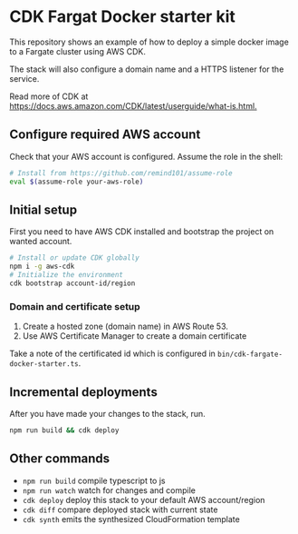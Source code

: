 # CDK Fargat Docker starter kit

This repository shows an example of how to deploy a simple docker image to a Fargate cluster using AWS CDK.

The stack will also configure a domain name and a HTTPS listener for the service.

Read more of CDK at <https://docs.aws.amazon.com/CDK/latest/userguide/what-is.html.>

## Configure required AWS account

Check that your AWS account is configured. Assume the role in the shell:

```bash
# Install from https://github.com/remind101/assume-role
eval $(assume-role your-aws-role)
```

## Initial setup

First you need to have AWS CDK installed and bootstrap the project on wanted account.

```bash
# Install or update CDK globally
npm i -g aws-cdk
# Initialize the environment
cdk bootstrap account-id/region
```

### Domain and certificate setup

1. Create a hosted zone (domain name) in AWS Route 53.
2. Use AWS Certificate Manager to create a domain certificate

Take a note of the certificated id which is configured in `bin/cdk-fargate-docker-starter.ts`.

## Incremental deployments

After you have made your changes to the stack, run.

```bash
npm run build && cdk deploy
```

## Other commands

* `npm run build`   compile typescript to js
* `npm run watch`   watch for changes and compile
* `cdk deploy`      deploy this stack to your default AWS account/region
* `cdk diff`        compare deployed stack with current state
* `cdk synth`       emits the synthesized CloudFormation template
